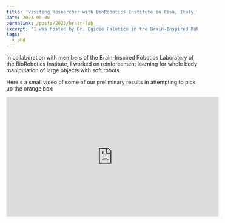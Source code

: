 ```yaml
---
title: 'Visiting Researcher with BioRobotics Institute in Pisa, Italy'
date: 2023-08-30
permalink: /posts/2023/brair-lab
excerpt: "I was hosted by Dr. Egidio Falotico in the Brain-Inspired Robotics Lab. <br/><br/><img src='/images/biorobotics_outside.jpg' width='400'>"
tags:
  - phd
---
```


In collaboration with members of the Brain-Inspired Robotics Laboratory of the BioRobotics Institute, I worked on reinforcement learning for whole body manipulation of large objects with soft robots.

Here's a small video of some of our preliminary results in attempting to pick up the orange box:

<iframe width="560" height="315" src="https://www.youtube.com/embed/X9g24djjvYc?si=h1c3h5RvgZG6Hfcq" title="YouTube video player" frameborder="0" allow="accelerometer; autoplay; clipboard-write; encrypted-media; gyroscope; picture-in-picture; web-share" referrerpolicy="strict-origin-when-cross-origin" allowfullscreen></iframe>

